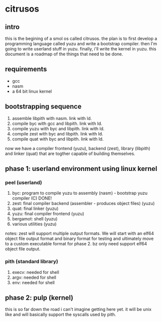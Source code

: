 # citrusos

## intro

this is the begining of a smol os called citrusos. the plan is to first develop a programming language called yuzu and write a bootstrap compiler. then I'm going to write userland stuff in yuzu. finally, i'll write the kernel in yuzu. this document is a roadmap of the things that need to be done.

## requirements

* gcc
* nasm
* a 64 bit linux kernel

## bootstrapping sequence

1. assemble libpith with nasm. link with ld.
2. compile byc with gcc and libpith. link with ld.
3. compile yuzu with byc and libpith. link with ld.
4. compile zest with byc and libpith. link with ld.
5. compile quat with byc and libpith. link with ld.

now we have a compiler frontend (yuzu), backend (zest), library (libpith) and linker (quat) that are togther capable of building themselves.

## phase 1: userland environment using linux kernel

### peel (userland)

1. byc: program to compile yuzu to assembly (nasm) - bootstrap yuzu compiler (C) DONE!
2. zest: final compiler backend (assembler - produces object files) (yuzu)
3. quat: final linker (yuzu)
4. yuzu: final compiler frontend (yuzu)
5. bergamot: shell (yuzu)
6. various utilities (yuzu)

notes: zest will support multiple output formats. We will start with an elf64 object file
output format and binary format for testing and ultimately move to a custom executable format
for phase 2. bz only need support elf64 object file output.

### pith (standard library)

1. execv: needed for shell
2. argv: needed for shell
3. env: needed for shell

## phase 2: pulp (kernel)

this is so far down the road i can't imagine getting here yet. it will be unix like and will basically support the syscalls used by pith.
